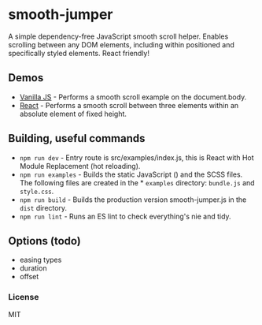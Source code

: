 # smooth-jumper

A simple dependency-free JavaScript smooth scroll helper. Enables scrolling between any DOM elements, including within positioned and specifically styled elements. React friendly!

## Demos

* [Vanilla JS](https://thomasbandit.github.io/smooth-jumper/examples) - Performs a smooth scroll example on the document.body.
* [React](https://thomasbandit.github.io/smooth-jumper/examples/react.html) - Performs a smooth scroll between three elements within an absolute element of fixed height.

## Building, useful commands

* `npm run dev` - Entry route is src/examples/index.js, this is React with Hot Module Replacement (hot reloading).
* `npm run examples` - Builds the static JavaScript () and the SCSS files. The following files are created in the * `examples` directory: `bundle.js` and `style.css`.
* `npm run build` - Builds the production version smooth-jumper.js in the `dist` directory.
* `npm run lint` - Runs an ES lint to check everything's nie and tidy.

## Options (todo)

* easing types
* duration
* offset

### License

MIT
